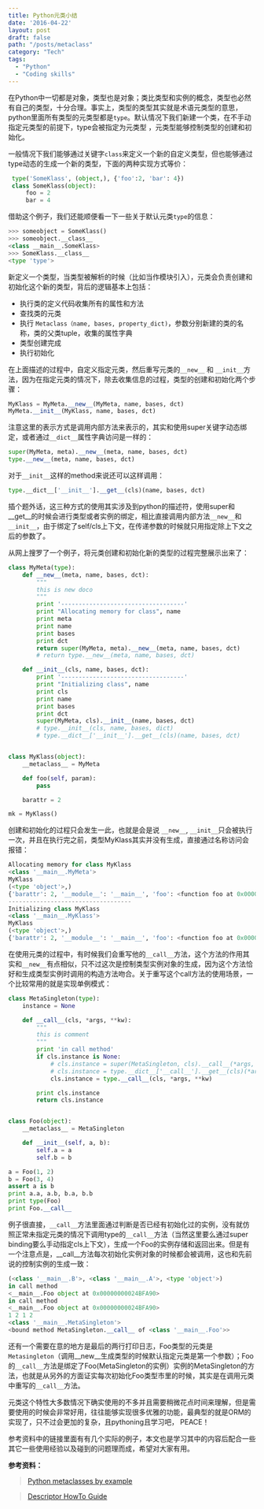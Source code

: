 ```yaml
---
title: Python元类小结
date: '2016-04-22'
layout: post
draft: false
path: "/posts/metaclass"
category: "Tech"
tags:
  - "Python"
  - "Coding skills"
---
```


在Python中一切都是对象，类型也是对象；类比类型和实例的概念，类型也必然有自己的类型，十分合理。事实上，类型的类型其实就是术语元类型的意思，python里面所有类型的元类型都是`type`。默认情况下我们新建一个类，在不手动指定元类型的前提下，type会被指定为元类型 ，元类型能够控制类型的创建和初始化。

一般情况下我们能够通过关键字`class`来定义一个新的自定义类型，但也能够通过type动态的生成一个新的类型，下面的两种实现方式等价：
```python
 type('SomeKlass', (object,), {'foo':2, 'bar': 4})
 class SomeKlass(object):
     foo = 2
     bar = 4
```
借助这个例子，我们还能顺便看一下一些关于默认元类`type`的信息：
```python
>>> someobject = SomeKlass()
>>> someobject.__class__
<class __main__.SomeKlass>
>>> SomeKlass.__class__
<type 'type'>
```
新定义一个类型，当类型被解析的时候（比如当作模块引入），元类会负责创建和初始化这个新的类型，背后的逻辑基本上包括：
- 执行类的定义代码收集所有的属性和方法
- 查找类的元类
- 执行 `Metaclass（name, bases, property_dict)`，参数分别新建的类的名称，类的父类tuple，收集的属性字典
- 类型创建完成
- 执行初始化

在上面描述的过程中，自定义指定元类，然后重写元类的`__new__` 和 `__init__`方法，因为在指定元类的情况下，除去收集信息的过程，类型的创建和初始化两个步骤：
```python
MyKlass = MyMeta.__new__(MyMeta, name, bases, dct)
MyMeta.__init__(MyKlass, name, bases, dct)
```
注意这里的表示方式是调用内部方法来表示的，其实和使用super关键字动态绑定，或者通过`__dict__`属性字典访问是一样的：
```python
super(MyMeta, meta).__new__(meta, name, bases, dct)
type.__new__(meta, name, bases, dct)
```
对于`__init__`这样的method来说还可以这样调用：
```python
type.__dict__['__init__'].__get__(cls)(name, bases, dct)
```
插个题外话，这三种方式的使用其实涉及到python的描述符，使用super和__get__的时候会进行类型或者实例的绑定，相比直接调用内部方法`__new__`和`__init__`，由于绑定了self/cls上下文，在传递参数的时候就只用指定除上下文之后的参数了。

从网上搜罗了一个例子，将元类创建和初始化新的类型的过程完整展示出来了：
```python
class MyMeta(type):
    def __new__(meta, name, bases, dct):
        """
        this is new doco
        """
        print '-----------------------------------'
        print "Allocating memory for class", name
        print meta
        print name
        print bases
        print dct
        return super(MyMeta, meta).__new__(meta, name, bases, dct)
        # return type.__new__(meta, name, bases, dct)

    def __init__(cls, name, bases, dct):
        print '-----------------------------------'
        print "Initializing class", name
        print cls
        print name
        print bases
        print dct
        super(MyMeta, cls).__init__(name, bases, dct)
        # type.__init__(cls, name, bases, dict)
        # type.__dict__['__init__'].__get__(cls)(name, bases, dct)


class MyKlass(object):
    __metaclass__ = MyMeta

    def foo(self, param):
        pass

    barattr = 2

mk = MyKlass()
```
创建和初始化的过程只会发生一此，也就是会是说 `__new__`, `__init__`只会被执行一次，并且在执行完之前，类型MyKlass其实并没有生成，直接通过名称访问会报错：
```python
Allocating memory for class MyKlass
<class '__main__.MyMeta'>
MyKlass
(<type 'object'>,)
{'barattr': 2, '__module__': '__main__', 'foo': <function foo at 0x0000000002497668>, '__metaclass__': <class '__main__.MyMeta'>}
-----------------------------------
Initializing class MyKlass
<class '__main__.MyKlass'>
MyKlass
(<type 'object'>,)
{'barattr': 2, '__module__': '__main__', 'foo': <function foo at 0x0000000002497668>, '__metaclass__': <class '__main__.MyMeta'>}
```
在使用元类的过程中，有时候我们会重写他的`__call__`方法，这个方法的作用其实和`__new__`有点相似，只不过这次是控制类型实例对象的生成，因为这个方法恰好和生成类型实例时调用的构造方法吻合。关于重写这个call方法的使用场景，一个比较常用的就是实现单例模式：
```python
class MetaSingleton(type):
    instance = None

    def __call__(cls, *args, **kw):
        """
        this is comment
        """
        print 'in call method'
        if cls.instance is None:
            # cls.instance = super(MetaSingleton, cls).__call__(*args, **kw)
            # cls.instance = type.__dict__['__call__'].__get__(cls)(*args, **kw)
            cls.instance = type.__call__(cls, *args, **kw)

        print cls.instance
        return cls.instance


class Foo(object):
    __metaclass__ = MetaSingleton

    def __init__(self, a, b):
        self.a = a
        self.b = b

a = Foo(1, 2)
b = Foo(3, 4)
assert a is b
print a.a, a.b, b.a, b.b
print type(Foo)
print Foo.__call__
```
例子很直接，`__call__`方法里面通过判断是否已经有初始化过的实例，没有就仿照正常未指定元类的情况下调用type的`__call__`方法（当然这里要么通过super binding要么手动指定cls上下文），生成一个Foo的实例存储和返回出来。但是有一个注意点是，__call__方法每次初始化实例对象的时候都会被调用，这也和先前说的控制实例的生成一致：
```python
(<class '__main__.B'>, <class '__main__.A'>, <type 'object'>)
in call method
<__main__.Foo object at 0x00000000024BFA90>
in call method
<__main__.Foo object at 0x00000000024BFA90>
1 2 1 2
<class '__main__.MetaSingleton'>
<bound method MetaSingleton.__call__ of <class '__main__.Foo'>>
```
还有一个需要在意的地方是最后的两行打印日志，Foo类型的元类是`Metasingleton`（调用__new__生成类型的时候默认指定元类是第一个参数）；Foo的`__call__`方法是绑定了Foo(MetaSingleton的实例）实例的MetaSingleton的方法，也就是从另外的方面证实每次初始化Foo类型市里的时候，其实是在调用元类中重写的`__call__`方法。

元类这个特性大多数情况下确实使用的不多并且需要稍微花点时间来理解，但是需要使用的时候会非常好用，往往能够实现很多优雅的功能，最典型的就是ORM的实现了，只不过会更加的复杂，且pythoning且学习吧， PEACE！

参考资料中的链接里面有有几个实际的例子，本文也是学习其中的内容后配合一些其它一些使用经验以及碰到的问题理而成，希望对大家有用。


**参考资料：**
>[Python metaclasses by example](http://eli.thegreenplace.net/2011/08/14/python-metaclasses-by-example)

>[Descriptor HowTo Guide](https://docs.python.org/2/howto/descriptor.html)
